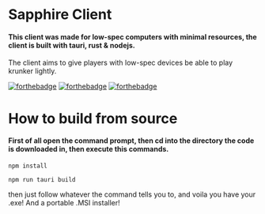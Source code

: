 # Sapphire Client

#### This client was made for low-spec computers with minimal resources, the client is built with tauri, rust & nodejs.
The client aims to give players with low-spec devices be able to play krunker lightly.

[![forthebadge](https://forthebadge.com/images/badges/made-with-rust.svg)](https://forthebadge.com)
[![forthebadge](https://forthebadge.com/images/badges/made-with-javascript.svg)](https://forthebadge.com)
[![forthebadge](https://forthebadge.com/images/badges/uses-html.svg)](https://forthebadge.com)

# How to build from source

#### First of all open the command prompt, then cd into the directory the code is downloaded in, then execute this commands.
```
npm install
```
```
npm run tauri build
```

then just follow whatever the command tells you to, and voila you have your .exe! And a portable .MSI installer!
